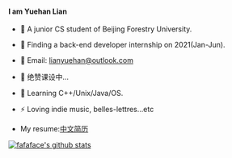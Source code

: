 #### I am Yuehan Lian
- 📕 A junior CS student of Beijing Forestry University.
- 👔 Finding a back-end developer internship on 2021(Jan-Jun).
- 📧 Email: lianyuehan@outlook.com
- 🔭 绝赞课设中...
- 🌱 Learning C++/Unix/Java/OS.
- ⚡ Loving indie music, belles-lettres...etc

- My resume:[中文简历](https://github.com/fafaface/Resume/blob/main/resume.pdf)

[![fafaface's github stats](https://github-readme-stats.vercel.app/api?username=fafaface)](https://github.com/fafaface/github-readme-stats)

